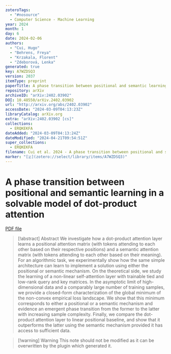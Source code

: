 ```yaml
---
zoteroTags:
  - "#nosource"
  - Computer Science - Machine Learning
year: 2024
month: 1
day: 6
date: 2024-02-06
authors:
  - "Cui, Hugo"
  - "Behrens, Freya"
  - "Krzakala, Florent"
  - "Zdeborová, Lenka"
generated: true
key: A7WZDSQ3
version: 2037
itemType: preprint
paperTitle: A phase transition between positional and semantic learning in a solvable model of dot-product attention
repository: arXiv
archiveID: "arXiv:2402.03902"
DOI: 10.48550/arXiv.2402.03902
url: "http://arxiv.org/abs/2402.03902"
accessDate: "2024-03-09T04:13:23Z"
libraryCatalog: arXiv.org
extra: "arXiv:2402.03902 [cs]"
collections:
  - ERQKEKFA
dateAdded: "2024-03-09T04:13:24Z"
dateModified: "2024-04-21T09:54:51Z"
super_collections:
  - ERQKEKFA
filename: Cui et al. 2024 - A phase transition between positional and semantic learning in a solvable model of dot-product attention.pdf
marker: "[🇿](zotero://select/library/items/A7WZDSQ3)"
---
```

# A phase transition between positional and semantic learning in a solvable model of dot-product attention

[PDF file](/Papers/PDFs/Cui%20et%20al.%202024%20-%20A%20phase%20transition%20between%20positional%20and%20semantic%20learning%20in%20a%20solvable%20model%20of%20dot-product%20attention.pdf)

> [!abstract] Abstract
> We investigate how a dot-product attention layer learns a positional attention matrix (with tokens attending to each other based on their respective positions) and a semantic attention matrix (with tokens attending to each other based on their meaning). For an algorithmic task, we experimentally show how the same simple architecture can learn to implement a solution using either the positional or semantic mechanism. On the theoretical side, we study the learning of a non-linear self-attention layer with trainable tied and low-rank query and key matrices. In the asymptotic limit of high-dimensional data and a comparably large number of training samples, we provide a closed-form characterization of the global minimum of the non-convex empirical loss landscape. We show that this minimum corresponds to either a positional or a semantic mechanism and evidence an emergent phase transition from the former to the latter with increasing sample complexity. Finally, we compare the dot-product attention layer to linear positional baseline, and show that it outperforms the latter using the semantic mechanism provided it has access to sufficient data.

>[!warning] Warning
> This note should not be modified as it can be overwritten by the plugin which generated it.

